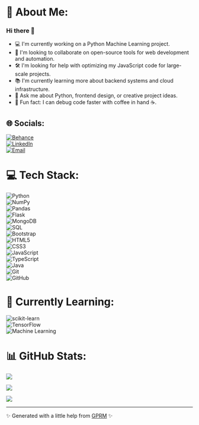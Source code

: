 # 💫 About Me:
### Hi there 👋  

- 💻 I'm currently working on a Python Machine Learning project.  
- 🤝 I'm looking to collaborate on open-source tools for web development and automation.  
- 🛠️ I'm looking for help with optimizing my JavaScript code for large-scale projects.  
- 📚 I'm currently learning more about backend systems and cloud infrastructure.  
- 💬 Ask me about Python, frontend design, or creative project ideas.  
- 🎲 Fun fact: I can debug code faster with coffee in hand ☕.  

## 🌐 Socials:
[![Behance](https://img.shields.io/badge/Behance-1769ff?logo=behance&logoColor=white)](https://www.behance.net/Denotes)  
[![LinkedIn](https://img.shields.io/badge/LinkedIn-%230077B5.svg?logo=linkedin&logoColor=white)](https://www.linkedin.com/in/tian-isteni%C4%8D-764a97238/)  
[![Email](https://img.shields.io/badge/Email-D14836?logo=gmail&logoColor=white)](mailto:tian.istenic34@gmail.com)  

# 💻 Tech Stack:
![Python](https://img.shields.io/badge/python-3670A0?style=for-the-badge&logo=python&logoColor=ffdd54)  
![NumPy](https://img.shields.io/badge/numpy-%23013243.svg?style=for-the-badge&logo=numpy&logoColor=white)  
![Pandas](https://img.shields.io/badge/pandas-%23150458.svg?style=for-the-badge&logo=pandas&logoColor=white)  
![Flask](https://img.shields.io/badge/flask-%23000.svg?style=for-the-badge&logo=flask&logoColor=white)  
![MongoDB](https://img.shields.io/badge/MongoDB-%234ea94b.svg?style=for-the-badge&logo=mongodb&logoColor=white)  
![SQL](https://img.shields.io/badge/sql-%2300f.svg?style=for-the-badge&logo=sqlite&logoColor=white)  
![Bootstrap](https://img.shields.io/badge/bootstrap-%238511FA.svg?style=for-the-badge&logo=bootstrap&logoColor=white)  
![HTML5](https://img.shields.io/badge/html5-%23E34F26.svg?style=for-the-badge&logo=html5&logoColor=white)  
![CSS3](https://img.shields.io/badge/css3-%231572B6.svg?style=for-the-badge&logo=css3&logoColor=white)  
![JavaScript](https://img.shields.io/badge/javascript-%23323330.svg?style=for-the-badge&logo=javascript&logoColor=%23F7DF1E)  
![TypeScript](https://img.shields.io/badge/typescript-%23007ACC.svg?style=for-the-badge&logo=typescript&logoColor=white)  
![Java](https://img.shields.io/badge/java-%23ED8B00.svg?style=for-the-badge&logo=openjdk&logoColor=white)  
![Git](https://img.shields.io/badge/git-%23F05033.svg?style=for-the-badge&logo=git&logoColor=white)  
![GitHub](https://img.shields.io/badge/github-%23121011.svg?style=for-the-badge&logo=github&logoColor=white)  

# 📖 Currently Learning:
![scikit-learn](https://img.shields.io/badge/scikit--learn-%23F7931E.svg?style=for-the-badge&logo=scikit-learn&logoColor=white)  
![TensorFlow](https://img.shields.io/badge/TensorFlow-%23FF6F00.svg?style=for-the-badge&logo=TensorFlow&logoColor=white)  
![Machine Learning](https://img.shields.io/badge/Machine%20Learning-%23007ACC.svg?style=for-the-badge&logo=python&logoColor=white)  

# 📊 GitHub Stats:
![](https://github-readme-stats.vercel.app/api?username=Denotess&theme=tokyonight&hide_border=true&include_all_commits=true&count_private=true&show_icons=true)  

![](https://github-readme-streak-stats.herokuapp.com/?user=Denotess&theme=tokyonight&hide_border=true)  

![](https://github-readme-stats.vercel.app/api/top-langs/?username=Denotess&theme=tokyonight&hide_border=true&layout=compact&langs_count=6&hide=css,scss,html)  

---
✨ Generated with a little help from [GPRM](https://gprm.itsvg.in) ✨
